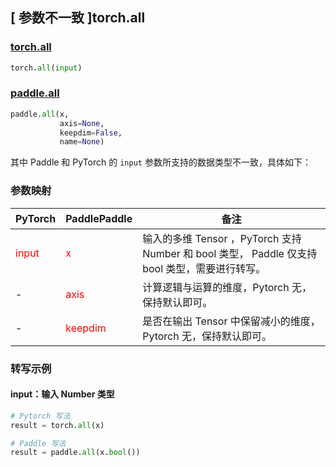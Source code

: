 ## [ 参数不一致 ]torch.all

### [torch.all](https://pytorch.org/docs/stable/generated/torch.all.html?highlight=all#torch.all)

```python
torch.all(input)
```

### [paddle.all](https://www.paddlepaddle.org.cn/documentation/docs/zh/api/paddle/all_cn.html#all)

```python
paddle.all(x,
           axis=None,
           keepdim=False,
           name=None)
```

其中 Paddle 和 PyTorch 的 `input` 参数所支持的数据类型不一致，具体如下：

### 参数映射
| PyTorch       | PaddlePaddle | 备注                                                   |
| ------------- | ------------ | ------------------------------------------------------ |
| <font color='red'> input </font>         | <font color='red'> x </font>            | 输入的多维 Tensor ，PyTorch 支持 Number 和 bool 类型， Paddle 仅支持 bool 类型，需要进行转写。           |
| -             | <font color='red'> axis </font>         | 计算逻辑与运算的维度，Pytorch 无，保持默认即可。               |
| -             | <font color='red'> keepdim </font>      | 是否在输出 Tensor 中保留减小的维度，Pytorch 无，保持默认即可。  |

### 转写示例
#### input：输入 Number 类型
```python
# Pytorch 写法
result = torch.all(x)

# Paddle 写法
result = paddle.all(x.bool())
```
